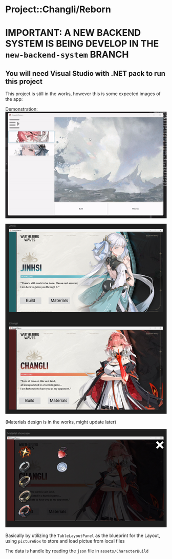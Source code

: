 # Project::Changli/Reborn
# IMPORTANT: A NEW BACKEND SYSTEM IS BEING DEVELOP IN THE `new-backend-system` BRANCH

## You will need Visual Studio with .NET pack to run this project
This project is still in the works, however this is some expected images of the app:

Demonstration:
![](ForReadme/demonstration.gif)

![Image](ForReadme/ChoosingCharacter.png)

(Materials design is in the works, might update later)

![Image](ForReadme/Materials.png)

Basically by utilizing the `TableLayoutPanel` as the blueprint for the Layout, using `pictureBox` to store and load pictue from local files

The data is handle by reading the `json` file in `assets/CharacterBuild`
